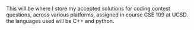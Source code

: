 This will be where I store my accepted solutions for coding contest questions, across various platforms, assigned in course CSE 109 at UCSD. the languages used will be C++ and python.
